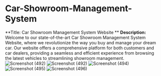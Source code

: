 # Car-Showroom-Management-System
**Title: Car Showroom Management System Website
**
**Description:**
Welcome to our state-of-the-art Car Showroom Management System Website, where we revolutionize the way you buy and manage your dream car. Our website offers a comprehensive platform for both customers and car dealers, providing a seamless and efficient experience from browsing the latest vehicles to streamlining showroom management.
![Screenshot (492)](https://github.com/Yash2121m/Car-Showroom-Management-System/assets/146704810/525bc315-5ea1-4e01-a21a-3dfd7a6c1edc)
![Screenshot (492)](https://github.com/Yash2121m/Car-Showroom-Management-System/assets/146704810/00b6fdf2-1f25-48bd-aa98-44d9148e510a)
![Screenshot (494)](https://github.com/Yash2121m/Car-Showroom-Management-System/assets/146704810/1792dc9c-e275-4430-8f11-17335b314e07)
![Screenshot (495)](https://github.com/Yash2121m/Car-Showroom-Management-System/assets/146704810/6d007940-4822-4538-ae1f-986db24e3e5a)
![Screenshot (496)](https://github.com/Yash2121m/Car-Showroom-Management-System/assets/146704810/44ffeba4-e8f5-4477-8c55-a643338105e1)
